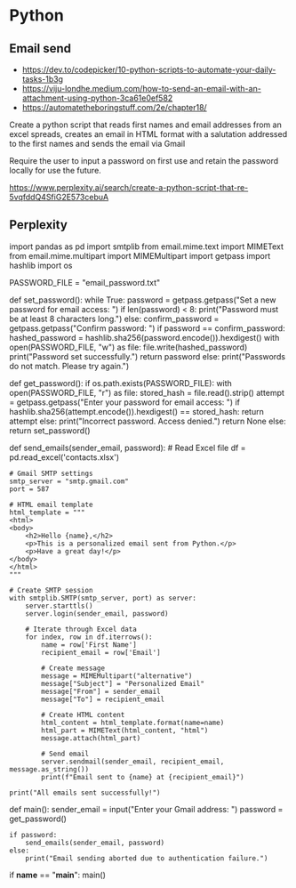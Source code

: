 # Python

## Email send

* https://dev.to/codepicker/10-python-scripts-to-automate-your-daily-tasks-1b3g
* https://viju-londhe.medium.com/how-to-send-an-email-with-an-attachment-using-python-3ca61e0ef582
* https://automatetheboringstuff.com/2e/chapter18/


Create a python script that reads first names and email addresses from an excel spreads, creates an email in HTML format with a salutation addressed to the first names and sends the email via Gmail

Require the user to input a password on first use and retain the password locally for use the future.

https://www.perplexity.ai/search/create-a-python-script-that-re-5vqfddQ4SfiG2E573cebuA

## Perplexity
import pandas as pd
import smtplib
from email.mime.text import MIMEText
from email.mime.multipart import MIMEMultipart
import getpass
import hashlib
import os

PASSWORD_FILE = "email_password.txt"

def set_password():
    while True:
        password = getpass.getpass("Set a new password for email access: ")
        if len(password) < 8:
            print("Password must be at least 8 characters long.")
        else:
            confirm_password = getpass.getpass("Confirm password: ")
            if password == confirm_password:
                hashed_password = hashlib.sha256(password.encode()).hexdigest()
                with open(PASSWORD_FILE, "w") as file:
                    file.write(hashed_password)
                print("Password set successfully.")
                return password
            else:
                print("Passwords do not match. Please try again.")

def get_password():
    if os.path.exists(PASSWORD_FILE):
        with open(PASSWORD_FILE, "r") as file:
            stored_hash = file.read().strip()
        attempt = getpass.getpass("Enter your password for email access: ")
        if hashlib.sha256(attempt.encode()).hexdigest() == stored_hash:
            return attempt
        else:
            print("Incorrect password. Access denied.")
            return None
    else:
        return set_password()

def send_emails(sender_email, password):
    # Read Excel file
    df = pd.read_excel('contacts.xlsx')

    # Gmail SMTP settings
    smtp_server = "smtp.gmail.com"
    port = 587

    # HTML email template
    html_template = """
    <html>
    <body>
        <h2>Hello {name},</h2>
        <p>This is a personalized email sent from Python.</p>
        <p>Have a great day!</p>
    </body>
    </html>
    """

    # Create SMTP session
    with smtplib.SMTP(smtp_server, port) as server:
        server.starttls()
        server.login(sender_email, password)
        
        # Iterate through Excel data
        for index, row in df.iterrows():
            name = row['First Name']
            recipient_email = row['Email']
            
            # Create message
            message = MIMEMultipart("alternative")
            message["Subject"] = "Personalized Email"
            message["From"] = sender_email
            message["To"] = recipient_email
            
            # Create HTML content
            html_content = html_template.format(name=name)
            html_part = MIMEText(html_content, "html")
            message.attach(html_part)
            
            # Send email
            server.sendmail(sender_email, recipient_email, message.as_string())
            print(f"Email sent to {name} at {recipient_email}")

    print("All emails sent successfully!")

def main():
    sender_email = input("Enter your Gmail address: ")
    password = get_password()
    
    if password:
        send_emails(sender_email, password)
    else:
        print("Email sending aborted due to authentication failure.")

if __name__ == "__main__":
    main()
